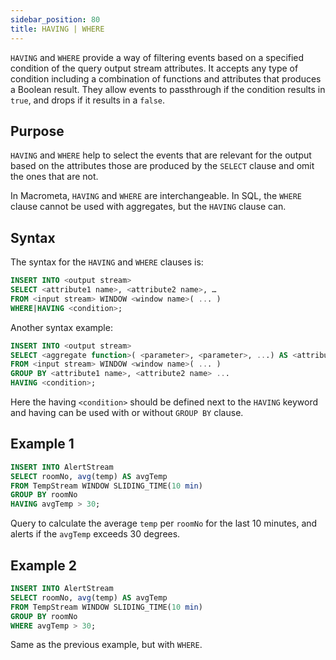 ```yaml
---
sidebar_position: 80
title: HAVING | WHERE
---
```


`HAVING` and `WHERE` provide a way of filtering events based on a specified condition of the query output stream attributes. It accepts any type of condition including a combination of functions and attributes that produces a Boolean result. They allow events to passthrough if the condition results in `true`, and drops if it results in a `false`.

## Purpose

`HAVING` and `WHERE` help to select the events that are relevant for the output based on the attributes those are produced by the `SELECT` clause and omit the ones that are not.

In Macrometa, `HAVING` and `WHERE` are interchangeable. In SQL, the `WHERE` clause cannot be used with aggregates, but the `HAVING` clause can.

## Syntax

The syntax for the `HAVING`  and `WHERE` clauses is:

```sql
INSERT INTO <output stream>
SELECT <attribute1 name>, <attribute2 name>, …
FROM <input stream> WINDOW <window name>( ... )
WHERE|HAVING <condition>;
```

Another syntax example:

```sql
INSERT INTO <output stream>
SELECT <aggregate function>( <parameter>, <parameter>, ...) AS <attribute1 name>, <attribute2 name>, ...
FROM <input stream> WINDOW <window name>( ... )
GROUP BY <attribute1 name>, <attribute2 name> ...
HAVING <condition>;
```

Here the having `<condition>` should be defined next to the `HAVING` keyword and having can be used with or without `GROUP BY` clause.

## Example 1

```sql
INSERT INTO AlertStream
SELECT roomNo, avg(temp) AS avgTemp
FROM TempStream WINDOW SLIDING_TIME(10 min)
GROUP BY roomNo
HAVING avgTemp > 30;
```

Query to calculate the average `temp` per `roomNo` for the last 10 minutes, and alerts if the `avgTemp` exceeds 30 degrees.

## Example 2

```sql
INSERT INTO AlertStream
SELECT roomNo, avg(temp) AS avgTemp
FROM TempStream WINDOW SLIDING_TIME(10 min)
GROUP BY roomNo
WHERE avgTemp > 30;
```

Same as the previous example, but with `WHERE`.
